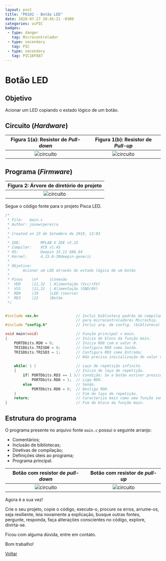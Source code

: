 ```yaml
---
layout: post
title: "P0102 - Botão LED"
date: 2020-07-27 20:45:21 -0300
categories: ucPIC
badges:
 - type: danger
   tag: Microcontrolador
 - type: secondary
   tag: PIC
 - type: secondary
   tag: PIC16F887
---
```


# Botão LED

## Objetivo

Acionar um LED copiando o estado lógico de um botão.

<!--more-->

## Circuito (*Hardware*)

| Figura 1(a): Resistor de *Pull-down* | Figura 1(b): Resistor de *Pull-up* |
|:------------------------------:|:------:|
| ![circuito]({{site.baseurlimg}}/_posts/tUcPIC/imgP0102/P0102-botaoLED-pulldownres.gif{{site.rawimg}})| ![circuito]({{site.baseurlimg}}/_posts/tUcPIC/imgP0102/P0102-botaoLED-pullupres.gif{{site.rawimg}})|



## Programa (*Firmware*)


| Figura 2: Árvore de diretório do projeto |
|:------------------------------:|
| ![circuito]({{site.baseurlimg}}/_posts/tUcPIC/imgP0102/projectTree.jpg{{site.rawimg}})| 


Segue o código fonte para o projeto Pisca LED.


``` C
/*
 * File:   main.c
 * Author: josewrpereira
 *
 * Created on 23 de Setembro de 2019, 13:03
 * 
 * IDE:         MPLAB X IDE v3.15
 * Compiler:    XC8 v1.45
 * OS:          Deepin 15.11 X86_64
 * Kernel:      4.15.0-30deepin-generic
 * 
 * Objetivo: 
 *      Acionar um LED através do estado lógico de um botão
 * 
 * Pinos    |nº     |Conexão
 *  VDD     |11,32  | Alimentação (Vcc/+5V)
 *  VSS     |12,31  | Alimentação (GND/0V)
 *  RD0     |19     |LED (source)
 *  RD3     |22     |Botão
 */


#include <xc.h>                 // Inclui biblioteca padrão do compilador XC8 
                                // para microcontroladores Microchip.
#include "config.h"             // Inclui arq. de config. (biblioteca) local.

void main(void)                 // Função principal = main.
{                               // Início do bloco da função main.
    PORTDbits.RD0 = 0;          // Inicia RD0 com o valor 0.
    TRISDbits.TRISD0 = 0;       // Configura RD0 como Saída.
    TRISDbits.TRISD3 = 1;       // Configura RD3 como Entrada;
                                // Não precisa inicialização do valor do pino.
    
    while( 1 )                  // Laço de repetição infinito.
    {                           // Inicio do laço de repetição.
        if( PORTDbits.RD3 == 1 )// Condição: Se o botão estiver pressionado.
            PORTDbits.RD0 = 1;  // Liga RD0.
        else                    // Senão.
            PORTDbits.RD0 = 0;  // Desliga RD0.
    }                           // Fim do laço de repetição.
    return;                     // Caracteriza main como uma função sem retorno.
}                               // Fim do bloco da função main.

```


## Estrutura do programa

O programa presente no arquivo fonte `main.c` possui o seguinte arranjo:
* Comentários;
* Inclusão de bibliotecas;
* Diretivas de compilação;
* Definições úteis ao programa;
* Programa principal.


| Botão com resistor de *pull-down* | Botão com resistor de *pull-up* |
|:------------------------------:|:------:|
| ![circuito]({{site.baseurlimg}}/_posts/tUcPIC/imgP0102/P0102-botaoLED-pulldownres.gif{{site.rawimg}})| ![circuito]({{site.baseurlimg}}/_posts/tUcPIC/imgP0102/P0102-botaoLED-pulldownres.gif{{site.rawimg}})|


Agora é a sua vez! 

Crie o seu projeto, copie o código, execute-o, procure os erros, arrume-os, seja resiliente, leia novamente a explicação, busque outras fontes, pergunte, responda, faça alterações conscientes no código, explore, divirta-se.

Ficou com alguma dúvida, entre em contato. 

Bom trabalho! 

[Voltar]({{site.baseurl}}/docs/tecnology/ucPIC)